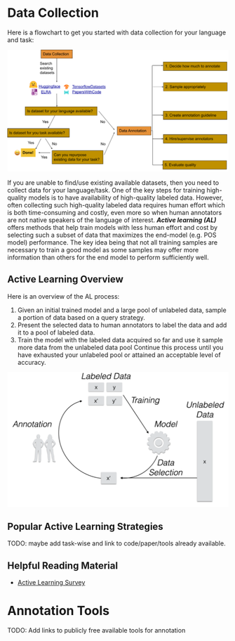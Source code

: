 # Data Collection

Here is a flowchart to get you started with data collection for your language and task:

![Data Collection Flowchart](newlang-data.png)

If you are unable to find/use existing available datasets, then you need to collect data for your language/task.
One of the key steps for training high-quality models is to have availability of high-quality labeled data.
However, often collecting such high-quality labeled data requires human effort which is both time-consuming and costly, even more so when human annotators are not native speakers of the language of interest.
***Active learning (AL)*** offers methods that help train models with less human effort and cost by selecting such a subset of data that maximizes the end-model (e.g. POS model) performance.
The key idea being that not all training samples are necessary to train a good model as some samples may offer more information than others for the end model to perform sufficiently well.

## Active Learning Overview
Here is an overview of the AL process:
1. Given an initial trained model and a large pool of unlabeled data, sample a portion of data based on a query strategy.
2. Present the selected data to human annotators to label the data and add it to a pool of labeled data.
3. Train the model with the labeled data acquired so far and use it sample more data from the unlabeled data pool
Continue this process until you have exhausted your unlabeled pool or attained an acceptable level of accuracy.

![Acitve Learning](active-learning.png)

## Popular Active Learning Strategies
TODO: maybe add task-wise and link to code/paper/tools already available.

## Helpful Reading Material
* [Active Learning Survey](http://burrsettles.com/pub/settles.activelearning.pdf)


# Annotation Tools
TODO: Add links to publicly free available tools for annotation
